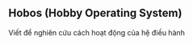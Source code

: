 Hobos (Hobby Operating System)
------------------------------

Viết để nghiên cứu cách hoạt động của hệ điều hành
